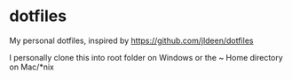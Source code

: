 # dotfiles

My personal dotfiles, inspired by https://github.com/jldeen/dotfiles

I personally clone this into root folder on Windows or the ~ Home directory on Mac/*nix
